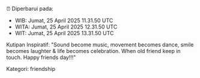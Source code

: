 ⏰ Diperbarui pada:
- WIB: Jumat, 25 April 2025 11.31.50 UTC
- WITA: Jumat, 25 April 2025 12.31.50 UTC
- WIT: Jumat, 25 April 2025 13.31.50 UTC

Kutipan Inspiratif:
"Sound become music, movement becomes dance, smile becomes laughter & life becomes celebration. When old friend keep in touch. Happy friends day!!!"


Kategori: friendship

